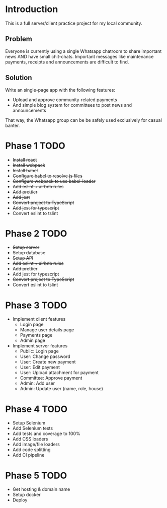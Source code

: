 # Introduction

This is a full server/client practice project for my local community.

## Problem

Everyone is currently using a single Whatsapp chatroom to share important news AND have small chit-chats. Important messages like maintenance payments, receipts and announcements are difficult to find.

## Solution

Write an single-page app with the following features:
- Upload and approve community-related payments
- And simple blog system for committees to post news and announcements

That way, the Whatsapp group can be be safely used exclusively for casual banter.

# Phase 1 TODO

- ~~Install react~~
- ~~Install webpack~~
- ~~Install babel~~
- ~~Configure babel to resolve js files~~
- ~~Configure webpack to use babel-loader~~
- ~~Add eslint + airbnb rules~~
- ~~Add prettier~~
- ~~Add jest~~
- ~~Convert project to TypeScript~~
- ~~Add jest for typescript~~
- Convert eslint to tslint

# Phase 2 TODO

- ~~Setup server~~
- ~~Setup database~~
- ~~Setup API~~
- ~~Add eslint + airbnb rules~~
- ~~Add prettier~~
- Add jest for typescript
- ~~Convert project to TypeScript~~
- Convert eslint to tslint

# Phase 3 TODO

- Implement client features
  - Login page
  - Manage user details page
  - Payments page
  - Admin page
- Implement server features
  - Public: Login page
  - User: Change password
  - User: Create new payment
  - User: Edit payment
  - User: Upload attachment for payment
  - Committee: Approve payment
  - Admin: Add user
  - Admin: Update user (name, role, house)

# Phase 4 TODO

- Setup Selenium
- Add Selenium tests
- Add tests and coverage to 100%
- Add CSS loaders
- Add image/file loaders
- Add code splitting
- Add CI pipeline

# Phase 5 TODO

- Get hosting & domain name
- Setup docker
- Deploy
